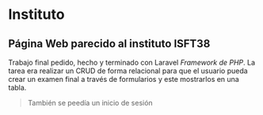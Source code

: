 # Instituto
## Página Web parecido al instituto ISFT38
Trabajo final pedido, hecho y terminado con Laravel *Framework de PHP*. La tarea era realizar un CRUD de forma relacional para que el usuario pueda crear un examen final a través de formularios y este mostrarlos en una tabla.
> También se peedía un inicio de sesión

